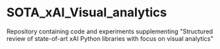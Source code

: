 # SOTA_xAI_Visual_analytics
Repository containing code and experiments supplementing "Structured review of state-of-art xAI Python libraries with focus on visual analytics"
